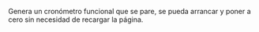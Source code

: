 Genera un cronómetro funcional que se pare, se pueda arrancar y poner a cero sin necesidad de recargar la página.